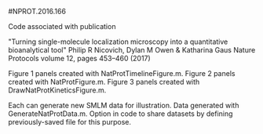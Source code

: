 #NPROT.2016.166

Code associated with publication 

"Turning single-molecule localization microscopy into a quantitative bioanalytical tool"
Philip R Nicovich, Dylan M Owen & Katharina Gaus
Nature Protocols volume 12, pages 453–460 (2017)

Figure 1 panels created with NatProtTimelineFigure.m.
Figure 2 panels created with NatProtFigure.m.
Figure 3 panels created with DrawNatProtKineticsFigure.m.

Each can generate new SMLM data for illustration.  Data generated with GenerateNatProtData.m.  Option in code to share datasets by defining previously-saved file for this purpose. 